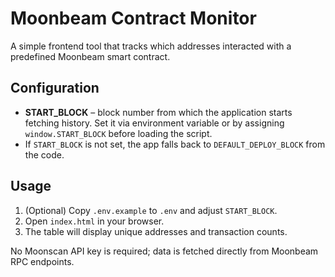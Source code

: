 # Moonbeam Contract Monitor

A simple frontend tool that tracks which addresses interacted with a predefined Moonbeam smart contract.

## Configuration

- **START_BLOCK** – block number from which the application starts fetching history. Set it via environment variable or by assigning `window.START_BLOCK` before loading the script.
- If `START_BLOCK` is not set, the app falls back to `DEFAULT_DEPLOY_BLOCK` from the code.

## Usage

1. (Optional) Copy `.env.example` to `.env` and adjust `START_BLOCK`.
2. Open `index.html` in your browser.
3. The table will display unique addresses and transaction counts.

No Moonscan API key is required; data is fetched directly from Moonbeam RPC endpoints.
